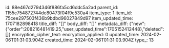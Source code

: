 id: 88e467d2794346f886fa5cd6ddc5a2ad
parent_id: 1155c754872744de80473f04f9c530a4
item_type: 1
item_id: 75cee297503f436b9bdbd96027849d97
item_updated_time: 1707182898418
title_diff: "[]"
body_diff: "[]"
metadata_diff: {"new":{"order":208216481419.25,"user_updated_time":1705152412448},"deleted":[]}
encryption_cipher_text: 
encryption_applied: 0
updated_time: 2024-02-06T01:31:03.904Z
created_time: 2024-02-06T01:31:03.904Z
type_: 13